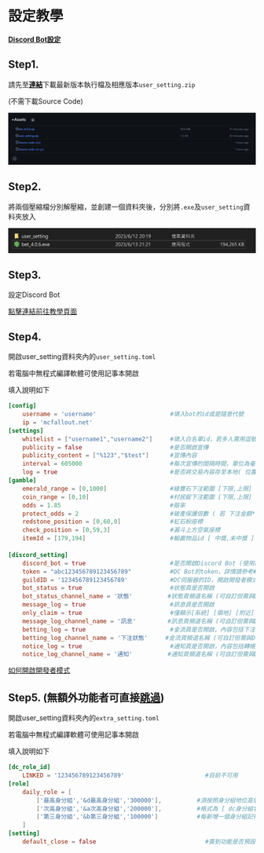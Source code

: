# 設定教學

[**Discord Bot設定**](Tutorial_Discord_Bot.md)

## Step1.
請先至[**連結**](https://github.com/ddddo86/mcfallout_ddddoBOT_client/releases)下載最新版本執行檔及相應版本`user_setting.zip`

(不需下載Source Code)

![image](https://github.com/ddddo86/mcfallout_ddddoBOT_client/blob/main/docs/pic/Release_Download.jpg)

## Step2.
將兩個壓縮檔分別解壓縮，並創建一個資料夾後，分別將`.exe`及`user_setting`資料夾放入

![image](https://github.com/ddddo86/mcfallout_ddddoBOT_client/blob/main/docs/pic/folder.jpg)

## Step3.
設定Discord Bot

[點擊連結前往教學頁面](Tutorial_Discord_Bot.md)

## Step4.
開啟user_setting資料夾內的`user_setting.toml`

若電腦中無程式編譯軟體可使用記事本開啟

填入說明如下

```toml
[config]
    username = 'username'                     #填入bot的id或是隨意代號
    ip = 'mcfallout.net'
[settings]
    whitelist = ["username1","username2"]     #填入白名單id，若多人需用逗號分隔
    publicity = false                         #是否開啟宣傳
    publicity_content = ["%123","$test"]      #宣傳內容
    interval = 605000                         #每次宣傳的間隔時間，單位為毫秒
    log = true                                #是否將交易內容存至本地( 位置: bot資料夾/logs/日期.txt )
[gamble]
    emerald_range = [0,1000]                  #綠寶石下注範圍 [下限,上限]
    coin_range = [0,10]                       #村民錠下注範圍 [下限,上限]
    odds = 1.85                               #賠率
    protect_odds = 2                          #破產保護倍數 ( 若 下注金額*破產保護倍數 > 餘額 => 退款 )
    redstone_position = [0,60,0]              #紅石粉座標
    check_position = [0,59,3]                 #漏斗上方空氣座標
    itemId = [179,194]                        #輸贏物品id [ 中獎,未中獎 ] (預設為黑白羊毛)

[discord_setting]
    discord_bot = true                        #是否開啟Discord Bot (使用額外功能務必開啟)
    token = "abc123456789123456789"           #DC Bot的token，詳情請參考#Discord bot Setting   注意! 請勿將此token透漏給不信任的人，否則你的discord bot將有被盜用的風險
    guildID = '123456789123456789'            #DC伺服器的ID，開啟開發者模式後對DC頭像按右鍵即可取得伺服器ID
    bot_status = true                         #狀態頁是否開啟
    bot_status_channel_name = '狀態'          #狀態頁頻道名稱 (可自訂但需與DC群內頻道相符)
    message_log = true                        #訊息頁是否開啟
    only_claim = true                         #僅顯示[系統] [領地] [附近] 訊息
    message_log_channel_name = '訊息'         #訊息頁頻道名稱 (可自訂但需與DC群內頻道相符)
    betting_log = true                        #金流頁是否開啟，內容包括下注輸贏、簽到、領錢
    betting_log_channel_name = '下注狀態'     #金流頁頻道名稱 (可自訂但需與DC群內頻道相符)
    notice_log = true                         #通知頁是否開啟，內容包括轉帳錯誤訊息及DC綁定訊息
    notice_log_channel_name = '通知'          #通知頁頻道名稱 (可自訂但需與DC群內頻道相符)
```

[如何開啟開發者模式](Tutorial_Discord_Bot.md#-Step4.)

## Step5. (無額外功能者可直接[跳過](#-Step6.))

開啟user_setting資料夾內的`extra_setting.toml`

若電腦中無程式編譯軟體可使用記事本開啟

填入說明如下

```toml
[dc_role_id]
    LINKED = '123456789123456789'                       #目前不可用
[role]
    daily_role = [       
        ['最高身分組','&d最高身分組','300000'],          #須按照身分組地位高低，由高到低排列
        ['次高身分組','&a次高身分組','200000'],          #格式為 [ dc身分組名稱 , minecraft顯示名字(可自行更換色碼) , 每日簽到金額 ]  (dc身分組名稱需完全相符，包含表情符號)
        ['第三身分組','&b第三身分組','100000']           #每新增一個身分組記得要加一個逗號
    ]
[setting]
    default_close = false                               #簽到功能是否預設為關閉 ( false = 24小時開啟 ，true則是需要輸入指令開啟 )
```